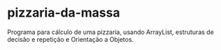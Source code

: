 # pizzaria-da-massa
Programa para cálculo de uma pizzaria, usando ArrayList, estruturas de decisão e repetição e Orientação a Objetos.
